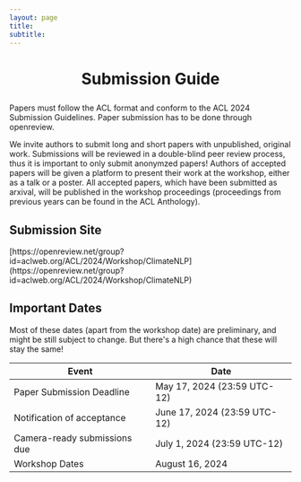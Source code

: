 ```yaml
---
layout: page
title: 
subtitle: 
---
```




<h1 style="text-align:center; margin-bottom:20pt; !important"> Submission Guide </h1>

Papers must follow the ACL format and conform to the ACL 2024 Submission Guidelines. Paper submission has to be done through openreview.

We invite authors to submit long and short papers with unpublished, original work. Submissions will be reviewed in a double-blind peer review process, thus it is important to only submit anonymzed papers! Authors of accepted papers will be given a platform to present their work at the workshop, either as a talk or a poster. All accepted papers, which have been submitted as arxival, will be published in the workshop proceedings (proceedings from previous years can be found in the ACL Anthology). 


<h2>Submission Site</h2>
[https://openreview.net/group?id=aclweb.org/ACL/2024/Workshop/ClimateNLP](https://openreview.net/group?id=aclweb.org/ACL/2024/Workshop/ClimateNLP)

<h2 id="dates">Important Dates</h2>

Most of these dates (apart from the workshop date) are preliminary, and might be still subject to change. But there's a high chance that these will stay the same!

 <table class="table table-striped">
  <thead>
    <tr>
      <th scope="col">Event</th>
      <th scope="col">Date</th>
    </tr>
  </thead>
  <tbody>
     <tr>
      <td>Paper Submission Deadline</td>
      <td>May 17, 2024 (23:59 UTC-12)</td>
    </tr>
    <tr>
      <td>Notification of acceptance</td>
      <td>June 17, 2024 (23:59 UTC-12)</td>
    </tr>
    <tr>
      <td>Camera-ready submissions due</td>
      <td>July 1, 2024 (23:59 UTC-12)</td>
    </tr>
    <tr>
      <td>Workshop Dates</td>
      <td>August 16, 2024</td>
    </tr>
  </tbody>
</table>

